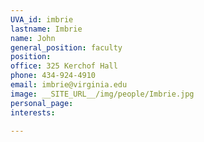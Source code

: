 ```yaml
---
UVA_id: imbrie
lastname: Imbrie
name: John
general_position: faculty
position:
office: 325 Kerchof Hall
phone: 434-924-4910
email: imbrie@virginia.edu
image: __SITE_URL__/img/people/Imbrie.jpg
personal_page:
interests:

---
```

